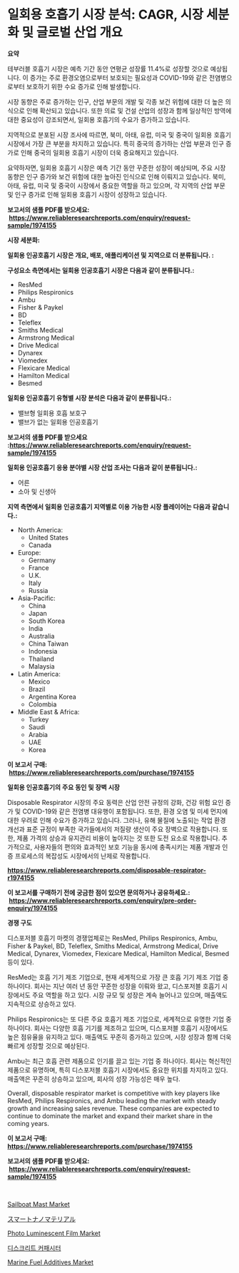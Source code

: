 <p><h1>일회용 호흡기 시장 분석: CAGR, 시장 세분화 및 글로벌 산업 개요</h1></p><p><strong>요약</strong></p>
<p><p>테부러블 호흡기 시장은 예측 기간 동안 연평균 성장률 11.4%로 성장할 것으로 예상됩니다. 이 증가는 주로 환경오염으로부터 보호되는 필요성과 COVID-19와 같은 전염병으로부터 보호하기 위한 수요 증가로 인해 발생합니다.</p><p>시장 동향은 주로 증가하는 인구, 산업 부문의 개발 및 각종 보건 위험에 대한 더 높은 의식으로 인해 확산되고 있습니다. 또한 의료 및 건설 산업의 성장과 함께 일상적인 방역에 대한 중요성이 강조되면서, 일회용 호흡기의 수요가 증가하고 있습니다.</p><p>지역적으로 분포된 시장 조사에 따르면, 북미, 아태, 유럽, 미국 및 중국이 일회용 호흡기 시장에서 가장 큰 부분을 차지하고 있습니다. 특히 중국의 증가하는 산업 부문과 인구 증가로 인해 중국의 일회용 호흡기 시장이 더욱 중요해지고 있습니다.</p><p>요약하자면, 일회용 호흡기 시장은 예측 기간 동안 꾸준한 성장이 예상되며, 주요 시장 동향은 인구 증가와 보건 위험에 대한 높아진 인식으로 인해 이뤄지고 있습니다. 북미, 아태, 유럽, 미국 및 중국이 시장에서 중요한 역할을 하고 있으며, 각 지역의 산업 부문 및 인구 증가로 인해 일회용 호흡기 시장이 성장하고 있습니다.</p></p>
<p><strong>보고서의 샘플 PDF를 받으세요: &nbsp;<a href="https://www.reliableresearchreports.com/enquiry/request-sample/1974155">https://www.reliableresearchreports.com/enquiry/request-sample/1974155</a></strong></p>
<p><strong>시장 세분화:</strong></p>
<p><strong> 일회용 인공호흡기 시장은 개요, 배포, 애플리케이션 및 지역으로 더 분류됩니다. :</strong></p>
<p><strong>구성요소 측면에서는 일회용 인공호흡기 시장은 다음과 같이 분류됩니다.:</strong></p>
<p><ul><li>ResMed</li><li>Philips Respironics</li><li>Ambu</li><li>Fisher & Paykel</li><li>BD</li><li>Teleflex</li><li>Smiths Medical</li><li>Armstrong Medical</li><li>Drive Medical</li><li>Dynarex</li><li>Viomedex</li><li>Flexicare Medical</li><li>Hamilton Medical</li><li>Besmed</li></ul></p>
<p><strong> 일회용 인공호흡기 유형별 시장 분석은 다음과 같이 분류됩니다.:</strong></p>
<p><ul><li>밸브형 일회용 호흡 보호구</li><li>밸브가 없는 일회용 인공호흡기</li></ul></p>
<p><strong>보고서의 샘플 PDF를 받으세요 :<a href="https://www.reliableresearchreports.com/enquiry/request-sample/1974155">https://www.reliableresearchreports.com/enquiry/request-sample/1974155</a></strong></p>
<p><strong> 일회용 인공호흡기 응용 분야별 시장 산업 조사는 다음과 같이 분류됩니다.:</strong></p>
<p><ul><li>어른</li><li>소아 및 신생아</li></ul></p>
<p><strong>지역 측면에서 일회용 인공호흡기 지역별로 이용 가능한 시장 플레이어는 다음과 같습니다.:</strong></p>
<p><ul>
    <li>
        North America:
        <ul>
            <li>United States</li>
            <li>Canada</li>
        </ul>
    </li>
    <li>
        Europe:
        <ul>
            <li>Germany</li>
            <li>France</li>
            <li>U.K.</li>
            <li>Italy</li>
            <li>Russia</li>
        </ul>
    </li>
    <li>
        Asia-Pacific:
        <ul>
            <li>China</li>
            <li>Japan</li>
            <li>South Korea</li>
            <li>India</li>
            <li>Australia</li>
            <li>China Taiwan</li>
            <li>Indonesia</li>
            <li>Thailand</li>
            <li>Malaysia</li>
        </ul>
    </li>
    <li>
        Latin America:
        <ul>
            <li>Mexico</li>
            <li>Brazil</li>
            <li>Argentina Korea</li>
            <li>Colombia</li>
        </ul>
    </li>
    <li>
        Middle East & Africa:
        <ul>
            <li>Turkey</li>
            <li>Saudi</li>
            <li>Arabia</li>
            <li>UAE</li>
            <li>Korea</li>
        </ul>
    </li>
    </ul></p>
<p><strong>이 보고서 구매: &nbsp;<a href="https://www.reliableresearchreports.com/purchase/1974155">https://www.reliableresearchreports.com/purchase/1974155</a></strong></p>
<p><strong>일회용 인공호흡기의 주요 동인 및 장벽 시장</strong></p>
<p><p>Disposable Respirator 시장의 주요 동력은 산업 안전 규정의 강화, 건강 위험 요인 증가 및 COVID-19와 같은 전염병 대유행이 포함됩니다. 또한, 환경 오염 및 미세 먼지에 대한 우려로 인해 수요가 증가하고 있습니다. 그러나, 유해 물질에 노출되는 작업 환경 개선과 표준 규정이 부족한 국가들에서의 저질량 생산이 주요 장벽으로 작용합니다. 또한, 제품 가격의 상승과 유지관리 비용이 높아지는 것 또한 도전 요소로 작용합니다. 추가적으로, 사용자들의 편의와 효과적인 보호 기능을 동시에 충족시키는 제품 개발과 인증 프로세스의 복잡성도 시장에서의 난제로 작용합니다.</p></p>
<p><strong><a href="https://www.reliableresearchreports.com/disposable-respirator-r1974155">https://www.reliableresearchreports.com/disposable-respirator-r1974155</a></strong></p>
<p><strong>이 보고서를 구매하기 전에 궁금한 점이 있으면 문의하거나 공유하세요.: &nbsp;<a href="https://www.reliableresearchreports.com/enquiry/pre-order-enquiry/1974155">https://www.reliableresearchreports.com/enquiry/pre-order-enquiry/1974155</a></strong></p>
<p><strong>경쟁 구도</strong></p>
<p><p>디스포저블 호흡기 마켓의 경쟁업체로는 ResMed, Philips Respironics, Ambu, Fisher & Paykel, BD, Teleflex, Smiths Medical, Armstrong Medical, Drive Medical, Dynarex, Viomedex, Flexicare Medical, Hamilton Medical, Besmed 등이 있다. </p><p>ResMed는 호흡 기기 제조 기업으로, 현재 세계적으로 가장 큰 호흡 기기 제조 기업 중 하나이다. 회사는 지난 여러 년 동안 꾸준한 성장을 이뤄와 왔고, 디스포저블 호흡기 시장에서도 주요 역할을 하고 있다. 시장 규모 및 성장은 계속 늘어나고 있으며, 매출액도 지속적으로 상승하고 있다.  </p><p>Philips Respironics는 또 다른 주요 호흡기 제조 기업으로, 세계적으로 유명한 기업 중 하나이다. 회사는 다양한 호흡 기기를 제조하고 있으며, 디스포저블 호흡기 시장에서도 높은 점유율을 유지하고 있다. 매출액도 꾸준히 증가하고 있으며, 시장 성장과 함께 더욱 빠르게 성장할 것으로 예상된다. </p><p>Ambu는 최근 호흡 관련 제품으로 인기를 끌고 있는 기업 중 하나이다. 회사는 혁신적인 제품으로 유명하며, 특히 디스포저블 호흡기 시장에서도 중요한 위치를 차지하고 있다. 매출액은 꾸준히 상승하고 있으며, 회사의 성장 가능성은 매우 높다.</p><p>Overall, disposable respirator market is competitive with key players like ResMed, Philips Respironics, and Ambu leading the market with steady growth and increasing sales revenue. These companies are expected to continue to dominate the market and expand their market share in the coming years.</p></p>
<p><strong>이 보고서 구매: &nbsp; <a href="https://www.reliableresearchreports.com/purchase/1974155">https://www.reliableresearchreports.com/purchase/1974155</a></strong></p>
<p><strong>보고서의 샘플 PDF를 받으세요: &nbsp;<a href="https://www.reliableresearchreports.com/enquiry/request-sample/1974155">https://www.reliableresearchreports.com/enquiry/request-sample/1974155</a></strong><strong></strong></p>
<p>&nbsp;</p>
<p><p><a href="https://github.com/FassouRP/Market-Research-Report-List-4/blob/main/sailboat-mast-market.md">Sailboat Mast Market</a></p><p><a href="https://github.com/nxboeu02965442/Market-Research-Report-List-1/blob/main/316428629676.md">スマートナノマテリアル</a></p><p><a href="https://issuu.com/reportprime-2/docs/photo-luminescent-film-market-size-2030.pptx">Photo Luminescent Film Market</a></p><p><a href="https://github.com/mpodehpw07370073/Market-Research-Report-List-1/blob/main/478228827160.md">디스크리트 커패시터</a></p><p><a href="https://issuu.com/reportprime-2/docs/marine-fuel-additives-market-size-2030.pptx">Marine Fuel Additives Market</a></p></p>